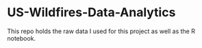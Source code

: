 # US-Wildfires-Data-Analytics

This repo holds the raw data I used for this project as well as the R notebook.
